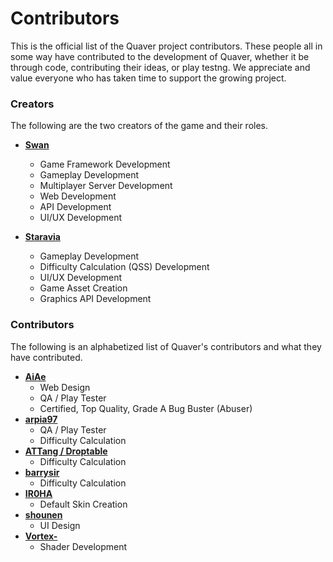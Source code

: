 # Contributors

This is the official list of the Quaver project contributors. These people all in some way have contributed to the development of Quaver, whether it be through code, contributing their ideas, or play testng. We appreciate and value everyone who has taken time to support the growing project.

### Creators ###

The following are the two creators of the game and their roles.

* [**Swan**](https://github.com/Swan)
  - Game Framework Development
  - Gameplay Development
  - Multiplayer Server Development
  - Web Development
  - API Development
  - UI/UX Development
  
* [**Staravia**](https://github.com/Staravia)
  - Gameplay Development
  - Difficulty Calculation (QSS) Development
  - UI/UX Development
  - Game Asset Creation
  - Graphics API Development

### Contributors ###

The following is an alphabetized list of Quaver's contributors and what they have contributed.

* [**AiAe**](https://github.com/AiAe)
  - Web Design
  - QA / Play Tester
  - Certified, Top Quality, Grade A Bug Buster (Abuser)
* **[arpia97](https://github.com/arpia97)**
  - QA / Play Tester
  - Difficulty Calculation
* [**ATTang / Droptable**](https://github.com/droptable0133)
  - Difficulty Calculation
* [**barrysir**](https://github.com/barrysir)
  - Difficulty Calculation
* [**IR0HA**](https://github.com/IR0HAA)
  - Default Skin Creation
* [**shounen**](https://twitter.com/saucictb)
  - UI Design
* [**Vortex-**](https://github.com/VortexCoyote)
  - Shader Development
